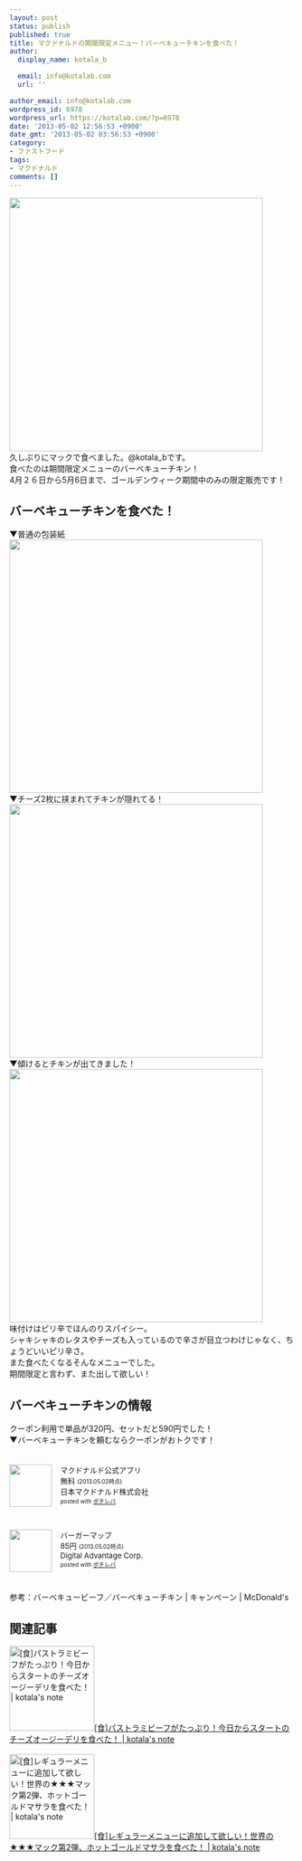 ```yaml
---
layout: post
status: publish
published: true
title: マクドナルドの期間限定メニュー！バーベキューチキンを食べた！
author:
  display_name: kotala_b

  email: info@kotalab.com
  url: ''

author_email: info@kotalab.com
wordpress_id: 6978
wordpress_url: https://kotalab.com/?p=6978
date: '2013-05-02 12:56:53 +0900'
date_gmt: '2013-05-02 03:56:53 +0900'
category:
- ファストフード
tags:
- マクドナルド
comments: []
---
```

<p><img alt="" src="https://kotalab.com/wp-content/uploads/slooProImg_20130502125650.jpg" width="448" height="448" /><br />
久しぶりにマックで食べました。@kotala_bです。<br />
食べたのは期間限定メニューのバーベキューチキン！<br />
4月２６日から5月6日まで、ゴールデンウィーク期間中のみの限定販売です！<br />
</p>
<!--more-->
<h2>バーベキューチキンを食べた！</h2>
<p>▼普通の包装紙<br />
<img alt="" src="https://kotalab.com/wp-content/uploads/slooProImg_20130502125649.jpg" width="448" height="448" /><br />
▼チーズ2枚に挟まれてチキンが隠れてる！<br />
<img alt="" src="https://kotalab.com/wp-content/uploads/slooProImg_20130502125650.jpg" width="448" height="448" /><br />
▼傾けるとチキンが出てきました！<br />
<img alt="" src="https://kotalab.com/wp-content/uploads/slooProImg_20130502125646.jpg" width="448" height="448" /><br />
味付けはピリ辛でほんのりスパイシー。<br />
シャキシャキのレタスやチーズも入っているので辛さが目立つわけじゃなく、ちょうどいいピリ辛さ。<br />
また食べたくなるそんなメニューでした。<br />
期間限定と言わず、また出して欲しい！</p>
<h2>バーベキューチキンの情報</h2>
<p>クーポン利用で単品が320円、セットだと590円でした！<br />
▼バーベキューチキンを頼むならクーポンがおトクです！</p>
<div class="pochireba" style="text-align:left;font-size:small;padding:20px 0;/zoom: 1;overflow: hidden;"><span class="removed_link" title="click.linksynergy.com/fs-bin/click?id=d2yYUp776R4&amp;subid=&amp;offerid=94348.1&amp;type=3&amp;tmpid=3910&amp;RD_PARM1=https%253A%252F%252Fitunes.apple.com%252Fjp%252Fapp%252Fmakudonarudo-gong-shiapuri%252Fid413618155%253Fmt%253D8%2526uo%253D4"><img src="http://a336.phobos.apple.com/us/r1000/105/Purple/v4/f6/2b/b2/f62bb20c-8471-9426-a026-2e5b8715bb16/mzl.iregkxrj.png" width="75" height="75" style="float:left;margin:0 15px 0 0;" class="pochi_img" ></span>
<div class="pochi_info" style="text-align:left;/zoom: 1;overflow: hidden;">
<div class="pochi_name"><span class="removed_link" title="click.linksynergy.com/fs-bin/click?id=d2yYUp776R4&amp;subid=&amp;offerid=94348.1&amp;type=3&amp;tmpid=3910&amp;RD_PARM1=https%253A%252F%252Fitunes.apple.com%252Fjp%252Fapp%252Fmakudonarudo-gong-shiapuri%252Fid413618155%253Fmt%253D8%2526uo%253D4">マクドナルド公式アプリ</span></div>
<div class="pochi_price" style="display:inline;">無料</div>
<div class="pochi_time" style="font-size:x-small;display:inline;">(2013.05.02時点)</div>
<div class="pochi_seller"><span class="removed_link" title="click.linksynergy.com/fs-bin/click?id=d2yYUp776R4&amp;subid=&amp;offerid=94348.1&amp;type=3&amp;tmpid=3910&amp;RD_PARM1=https%253A%252F%252Fitunes.apple.com%252Fjp%252Fartist%252Fri-benmakudonarudo-zhu-shi%252Fid413618158%253Fuo%253D4">日本マクドナルド株式会社</span></div>
<div class="pochi_post" style="font-size:x-small;">posted with <a href="https://pochireba.com">ポチレバ</a></div>
</div>
<div class="pochireba-footer" style="clear: left"></div>
</div>
<div class="pochireba" style="text-align:left;font-size:small;padding:20px 0;/zoom: 1;overflow: hidden;"><span class="removed_link" title="click.linksynergy.com/fs-bin/click?id=d2yYUp776R4&amp;subid=&amp;offerid=94348.1&amp;type=3&amp;tmpid=3910&amp;RD_PARM1=https%253A%252F%252Fitunes.apple.com%252Fjp%252Fapp%252Fbagamappu%252Fid419531778%253Fmt%253D8%2526uo%253D4"><img src="http://a624.phobos.apple.com/us/r1000/062/Purple/v4/20/f4/c4/20f4c4bc-12d6-689c-0f35-c1d83b36dd14/mzl.pfaccgtb.png" width="75" height="75" style="float:left;margin:0 15px 0 0;" class="pochi_img" ></span>
<div class="pochi_info" style="text-align:left;/zoom: 1;overflow: hidden;">
<div class="pochi_name"><span class="removed_link" title="click.linksynergy.com/fs-bin/click?id=d2yYUp776R4&amp;subid=&amp;offerid=94348.1&amp;type=3&amp;tmpid=3910&amp;RD_PARM1=https%253A%252F%252Fitunes.apple.com%252Fjp%252Fapp%252Fbagamappu%252Fid419531778%253Fmt%253D8%2526uo%253D4">バーガーマップ</span></div>
<div class="pochi_price" style="display:inline;">85円</div>
<div class="pochi_time" style="font-size:x-small;display:inline;">(2013.05.02時点)</div>
<div class="pochi_seller"><span class="removed_link" title="click.linksynergy.com/fs-bin/click?id=d2yYUp776R4&amp;subid=&amp;offerid=94348.1&amp;type=3&amp;tmpid=3910&amp;RD_PARM1=https%253A%252F%252Fitunes.apple.com%252Fjp%252Fartist%252Fdigital-advantage-corp.%252Fid381680894%253Fuo%253D4">Digital Advantage Corp.</span></div>
<div class="pochi_post" style="font-size:x-small;">posted with <a href="https://pochireba.com">ポチレバ</a></div>
</div>
<div class="pochireba-footer" style="clear: left"></div>
</div>
<p>参考：<span class="removed_link" title="www.mcdonalds.co.jp/campaign/bbq/index.html#himitsu">バーベキュービーフ／バーベキューチキン | キャンペーン | McDonald's</span></p>
<h2 class="rele">関連記事</h2>
<p><a href="https://kotalab.com/world-mac-aus" target="_blank"><img  class="alignleft" src="https://kotalab.com/wp-content/uploads/cheesedeli_120831_02.jpg" alt="[食]パストラミビーフがたっぷり！今日からスタートのチーズオージーデリを食べた！ | kotala's note" width="150" /></a><a href="https://kotalab.com/world-mac-aus" target="_blank">[食]パストラミビーフがたっぷり！今日からスタートのチーズオージーデリを食べた！ | kotala's note</a><br style="clear:both;" /><br />
<a href="https://kotalab.com/world-mac-ind2" target="_blank"><img  class="alignleft" src="https://kotalab.com/wp-content/uploads/goldmasala_120810_02.jpg" alt="[食]レギュラーメニューに追加して欲しい！世界の★★★マック第2弾、ホットゴールドマサラを食べた！ | kotala's note" width="150" /></a><a href="https://kotalab.com/world-mac-ind2" target="_blank">[食]レギュラーメニューに追加して欲しい！世界の★★★マック第2弾、ホットゴールドマサラを食べた！ | kotala's note</a><br style="clear:both;" /></p>

